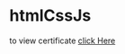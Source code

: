 # htmlCssJs
to view certificate [click Here](https://www.coursera.org/account/accomplishments/certificate/QK4RG6HQ98L6)
